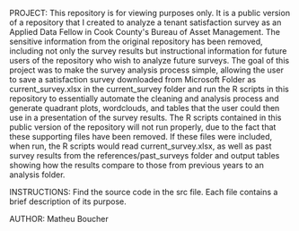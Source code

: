 
PROJECT: This repository is for viewing purposes only. It is a public version of a repository that I created to analyze a tenant satisfaction survey as an Applied Data Fellow in Cook County's Bureau of Asset Management. The sensitive information from the original repository has been removed, including not only the survey results but instructional information for future users of the repository who wish to analyze future surveys. The goal of this project was to make the survey analysis process simple, allowing the user to save a satisfaction survey downloaded from Microsoft Folder as current_survey.xlsx in the current_survey folder and run the R scripts in this repository to essentially automate the cleaning and analysis process and generate quadrant plots, wordclouds, and tables that the user could then use in a presentation of the survey results. The R scripts contained in this public version of the repository will not run properly, due to the fact that these supporting files have been removed. If these files were included, when run, the R scripts would read current_survey.xlsx, as well as past survey results from the references/past_surveys folder and output tables showing how the results compare to those from previous years to an analysis folder.

INSTRUCTIONS: Find the source code in the src file. Each file contains a brief description of its purpose.

AUTHOR: Matheu Boucher
